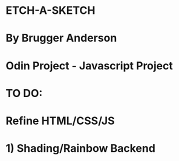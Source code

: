 # ETCH-A-SKETCH
# By Brugger Anderson
# Odin Project - Javascript Project

# TO DO:
# Refine HTML/CSS/JS
# 1) Shading/Rainbow Backend
